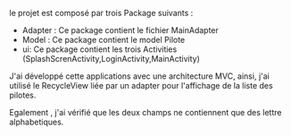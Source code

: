 le projet est composé par trois Package suivants :



- Adapter : Ce package contient le fichier MainAdapter
- Model : Ce package contient le model Pilote
- ui: Ce package contient les trois Activities (SplashScrenActivity,LoginActivity,MainActivity)



J'ai développé cette applications avec une architecture MVC, ainsi,
j'ai utilisé le RecycleView liée par un adapter pour l'affichage de la liste des pilotes.



Egalement , j'ai vérifié que les deux champs ne contiennent que des lettre alphabetiques.